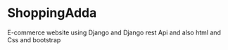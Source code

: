 # ShoppingAdda
E-commerce website using Django and Django rest Api and also html and Css and bootstrap
